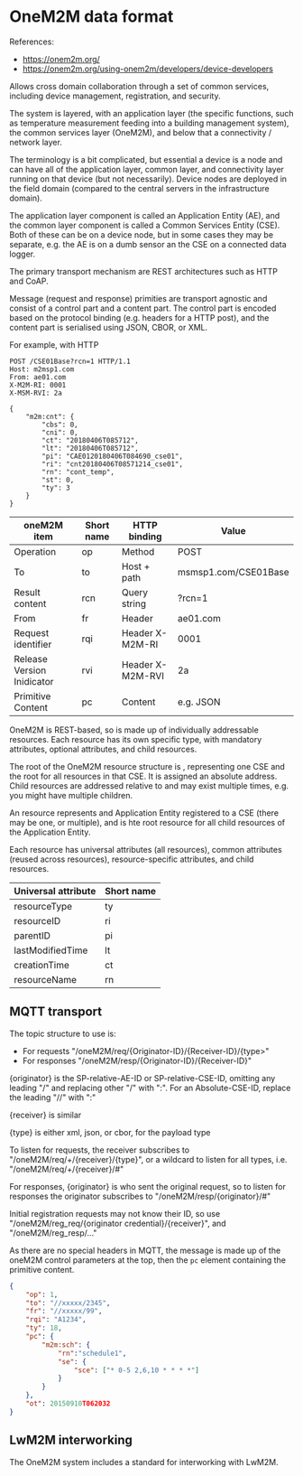 OneM2M data format
==================

References:
* https://onem2m.org/
* https://onem2m.org/using-onem2m/developers/device-developers

Allows cross domain collaboration through a set of common services, including device management, registration, and security.

The system is layered, with an application layer (the specific functions, such as temperature measurement feeding into a building management system), the common services layer (OneM2M), and below that a connectivity / network layer.

The terminology is a bit complicated, but essential a device is a node and can have all of the application layer, common layer, and connectivity layer running on that device (but not necessarily). Device nodes are deployed in the field domain (compared to the central servers in the infrastructure domain).

The application layer component is called an Application Entity (AE), and the common layer component is called a Common Services Entity (CSE). Both of these can be on a device node, but in some cases they may be separate, e.g. the AE is on a dumb sensor an the CSE on a connected data logger.

The primary transport mechanism are REST architectures such as HTTP and CoAP.

Message (request and response) primities are transport agnostic and consist of a control part and a content part. The control part is encoded based on the protocol binding (e.g. headers for a HTTP post), and the content part is serialised using JSON, CBOR, or XML.

For example, with HTTP

```
POST /CSE01Base?rcn=1 HTTP/1.1
Host: m2msp1.com
From: ae01.com
X-M2M-RI: 0001
X-MSM-RVI: 2a

{
    "m2m:cnt": {
        "cbs": 0,
        "cni": 0,
        "ct": "20180406T085712",
        "lt": "20180406T085712",
        "pi": "CAE0120180406T084690_cse01",
        "ri": "cnt20180406T08571214_cse01",
        "rn": "cont_temp",
        "st": 0,
        "ty": 3
    }
}
```

| oneM2M item | Short name | HTTP binding | Value
| ----------- | ---------- | ------------ | -----
| Operation   | op         | Method       | POST
| To          | to         | Host + path  | msmsp1.com/CSE01Base 
| Result content | rcn | Query string | ?rcn=1
| From | fr | Header | ae01.com
| Request identifier | rqi | Header X-M2M-RI | 0001
| Release Version Inidicator | rvi | Header X-M2M-RVI | 2a
| Primitive Content | pc | Content | e.g. JSON

OneM2M is REST-based, so is made up of individually addressable resources. Each resource has its own specific type, with mandatory attributes, optional attributes, and child resources.

The root of the OneM2M resource structure is <CSEBase>, representing one CSE and the root for all resources in that CSE. It is assigned an absolute address. Child resources are addressed relative to <CSEBase> and may exist multiple times, e.g. you might have multiple <accessControlPolicy> children.

An <AE> resource represents and Application Entity registered to a CSE (there may be one, or multiple), and is hte root resource for all child resources of the Application Entity.

Each resource has universal attributes (all resources), common attributes (reused across resources), resource-specific attributes, and child resources.

| Universal attribute | Short name
| ------------------- | ----------
| resourceType        | ty
| resourceID          | ri
| parentID            | pi
| lastModifiedTime    | lt
| creationTime        | ct
| resourceName        | rn


MQTT transport
--------------

The topic structure to use is:
* For requests "/oneM2M/req/{Originator-ID}/{Receiver-ID}/{type>"
* For responses "/oneM2M/resp/{Originator-ID}/{Receiver-ID}"

{originator} is the SP-relative-AE-ID or SP-relative-CSE-ID, omitting any leading "/" and replacing other "/" with ":". For an Absolute-CSE-ID, replace the leading "//" with ":"

{receiver} is similar

{type} is either xml, json, or cbor, for the payload type

To listen for requests, the receiver subscribes to "/oneM2M/req/+/{receiver}/{type}", or a wildcard to listen for all types, i.e. "/oneM2M/req/+/{receiver}/#"

For responses, {originator} is who sent the original request, so to listen for responses the originator subscribes to "/oneM2M/resp/{originator}/#"

Initial registration requests may not know their ID, so use "/oneM2M/reg_req/{originator credential}/{receiver}", and "/oneM2M/reg_resp/..."

As there are no special headers in MQTT, the message is made up of the oneM2M control parameters at the top, then the `pc` element containing the primitive content.

```json
{
    "op": 1,
    "to": "//xxxxx/2345",
    "fr": "//xxxxx/99",
    "rqi": "A1234",
    "ty": 18,
    "pc": {
        "m2m:sch": {
            "rn":"schedule1",
            "se": {
                "sce": ["* 0-5 2,6,10 * * * *"]
            }
        }
    },
    "ot": 20150910T062032
}
```

LwM2M interworking
------------------

The OneM2M system includes a standard for interworking with LwM2M.



